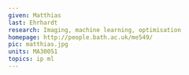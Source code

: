 ```yaml
---
given: Matthias
last: Ehrhardt
research: Imaging, machine learning, optimisation
homepage: http://people.bath.ac.uk/me549/
pic: matthias.jpg
units: MA30051
topics: ip ml
---
```


